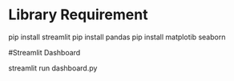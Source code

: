 # Library Requirement
pip install streamlit
pip install pandas
pip install matplotib seaborn 

#Streamlit Dashboard

streamlit run dashboard.py
